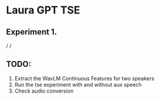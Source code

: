 # Laura GPT TSE

## Experiment 1.

<Transcript> / <Regi> / <Mixture>






## TODO:
1. Extract the WavLM Continuous Features for two speakers
2. Run the tse experiment with and without aux speech
3. Check audio conversion